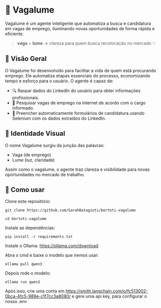 # 🌟 Vagalume
Vagalume é um agente inteligente que automatiza a busca e candidatura em vagas de emprego, iluminando novas oportunidades de forma rápida e eficiente.


> **vaga** + **lume** → clareza para quem busca recolocação no mercado ✨

## 🧠 Visão Geral
O Vagalume foi desenvolvido para facilitar a vida de quem está procurando emprego. Ele automatiza etapas essenciais do processo, economizando tempo e esforço para o usuário. O agente é capaz de:

- 🔍 Raspar dados do LinkedIn do usuário para obter informações profissionais.
- 🧭 Pesquisar vagas de emprego na internet de acordo com o cargo informado.
- 📝 Preencher automaticamente formulários de candidatura usando Selenium com os dados extraídos do LinkedIn.

## 🎨 Identidade Visual

O nome Vagalume surgiu da junção das palavras:

- Vaga (de emprego)
- Lume (luz, claridade)

Assim como o vagalume, o agente traz clareza e visibilidade para novas oportunidades no mercado de trabalho.

## 🚀 Como usar

Clone este repositório:
```
git clone https://github.com/SarahBatagioti/bertoti-vagalume
```
```
cd bertoti-vagalume
```
Instale as dependências:
```
pip install -r requirements.txt
```
Instale o Ollama:
https://ollama.com/download 

Abra o cmd e baixe o modelo que iremos usar:
```
ollama pull qwen3
```

Depois rode o modelo:
```
ollama run qwen3
```
Após isso, crie uma conta em https://smith.langchain.com/o/fc513002-0bca-4fc5-989e-c1f7cc3a8080/ e gere uma api key, para configurar o nosso .env

